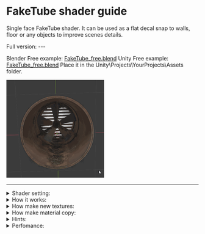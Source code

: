 # FakeTube shader guide

Single face FakeTube shader. It can be used as a flat decal snap to walls, floor or any objects to improve scenes details.

Full version: ---

Blender Free example: [FakeTube_free.blend](FakeTube_free.blend) 
Unity   Free example: [FakeTube_free.blend](FakeTube_free.blend) 
Place it in the Unity\Projects\YourProjects\Assets folder.

<img src="imgs/ft_0_Preview.gif" alt="result" width="256" height="256">

---


<details><summary>Shader setting:</summary>
  
<img src="imgs/ShaderEditorScreen.png" alt="result">

</details>


<details><summary>How it works:</summary>

<video src="https://github.com/day9a/Blender/assets/69633736/e3bc3dc9-e9fb-4b5c-b8b7-97f5b19822be" width="256" height="256">

</details>


<details><summary>How make new textures:</summary>

text

</details>


<details><summary>How make material copy:</summary>

<img src="imgs/ShaderEditorNewMat.png" alt="result">

</details>


<details><summary>Hints:</summary>

text

</details>

<details><summary>Perfomance:</summary>

text

</details>
